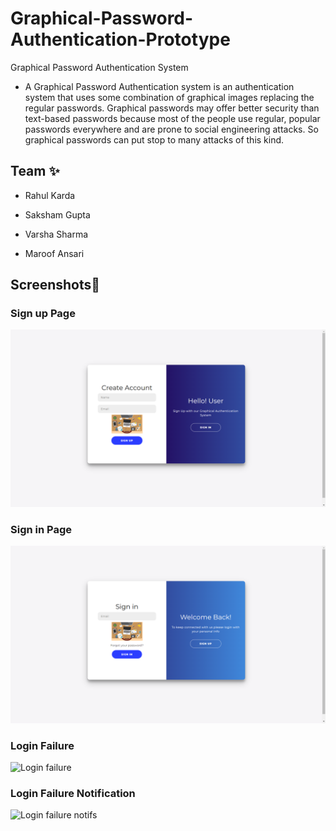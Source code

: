 # Graphical-Password-Authentication-Prototype

Graphical Password Authentication System



- A Graphical Password Authentication system is an authentication system that uses some combination of graphical images replacing the regular passwords. Graphical passwords may offer better security than text-based passwords because most of the people use regular, popular passwords everywhere and are prone to social engineering attacks. So graphical passwords can put stop to many attacks of this kind.





## Team ✨

- Rahul Karda

- Saksham Gupta

- Varsha Sharma

- Maroof Ansari


## Screenshots📸


### Sign up Page
![Account creation](https://github.com/saksham0103/ecell_nitb_hack2k23__-NextGen-Coders-/blob/master/Screenshot%20(194).png?raw=true)

### Sign in Page
![Login sucessful](https://github.com/saksham0103/ecell_nitb_hack2k23__-NextGen-Coders-/blob/master/Screenshot%20(193).png?raw=true)


### Login Failure
![Login failure]()

### Login Failure Notification
![Login failure notifs]()

